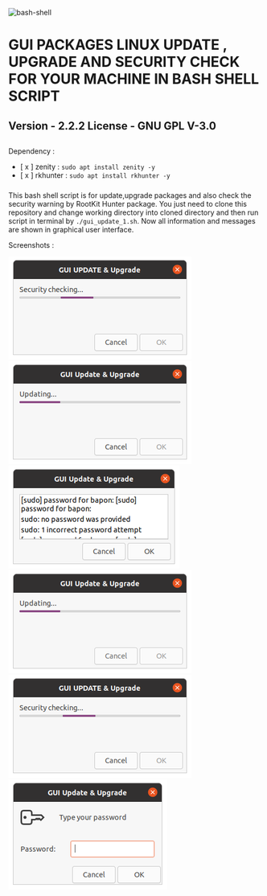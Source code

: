 ![bash-shell](https://img.shields.io/badge/bash-shell-red)

# GUI PACKAGES LINUX UPDATE , UPGRADE AND SECURITY CHECK FOR YOUR MACHINE IN BASH SHELL SCRIPT
Version - 2.2.2
License - GNU GPL V-3.0
-----------------------------------------------------------------------------------------------------------------------------
## 
Dependency :
- [ x ] zenity : `sudo apt install zenity -y`
- [ x ] rkhunter : `sudo apt install rkhunter -y`

###
This bash shell script is for update,upgrade packages and also check the security warning by RootKit Hunter package. You just need to clone this repository and change working directory into cloned directory and then run script in terminal by `./gui_update_1.sh`. Now all information and messages are shown in graphical user interface.

Screenshots :

![Screenshot1](screenshot1.png)
![Screenshot2](screenshot2.png)
![Screenshot3](screenshot3.png)
![Screenshot4](screenshot4.png)
![Screenshot5](screenshot5.png)
![Screenshot6](screenshot6.png)
